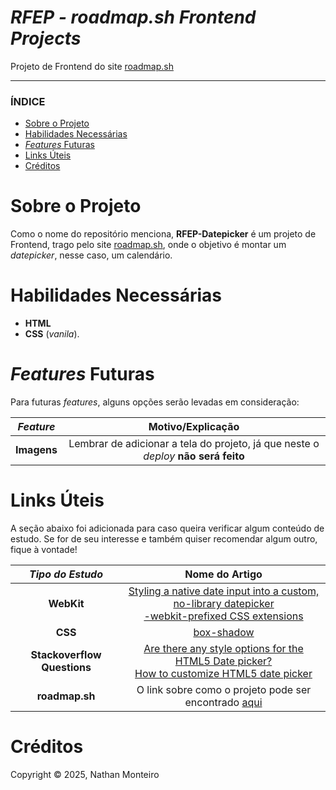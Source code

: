 # *RFEP - roadmap.sh Frontend Projects*
Projeto de Frontend do site <a href="https://roadmap.sh/">roadmap.sh</a>

---

### ÍNDICE

* [Sobre o Projeto](#about)
* [Habilidades Necessárias](#abilities)
* [*Features* Futuras](#fut-feats)
* [Links Úteis](#links)
* [Créditos](#credits)


<h1 id="about">Sobre o Projeto</h1>

Como o nome do repositório menciona, **RFEP-Datepicker** é um projeto de Frontend, trago pelo site <a href="https://roadmap.sh/">roadmap.sh</a>, onde o objetivo é montar um *datepicker*, nesse caso, um calendário.


<h1 id="abilities"> Habilidades Necessárias </h1>

  - **HTML**
  - **CSS** (*vanila*).


<h1 id="fut-feats"> <em>Features</em> Futuras </h1>

Para futuras <em>features</em>, alguns opções serão levadas em consideração:

*Feature* | Motivo/Explicação
:---------: | :------:
**Imagens** | Lembrar de adicionar a tela do projeto, já que neste o _deploy_ **não será feito**

<!--
<h1 id="key-requirements"> Requisitos Chave </h1>

O projeto nos informa sobre alguns requisitos importantes a serem seguidos, como:

Requisito | Explicação
:---------: | :------:
**HTML Semântico** | Usar as tags HTML semanticamente corretas para estruturar o site
**SEO Meta Tags** | Incluir meta tags essenciais para o SEO (Search Engine Optimization)
**EEstrutura** | Estruturar o site para que seja fácil estilizá-lo depois
**Páginas** | Aprender a criar diversas páginas no seu website
-->

<h1 id="links"> Links Úteis </h1>


A seção abaixo foi adicionada para caso queira verificar algum conteúdo de estudo. Se for de seu interesse e também quiser recomendar algum outro, fique à vontade!

*Tipo do Estudo* | Nome do Artigo
:---------: | :------:
**WebKit** | <a href="https://dev.to/codeclown/styling-a-native-date-input-into-a-custom-no-library-datepicker-2in">Styling a native date input into a custom, no-library datepicker</a> <br> <a href="https://developer.mozilla.org/en-US/docs/Web/CSS/WebKit_Extensions">-webkit-prefixed CSS extensions</a>
**CSS** | <a href="https://developer.mozilla.org/pt-BR/docs/Web/CSS/box-shadow">box-shadow</a>
**Stackoverflow Questions** | <a href="https://stackoverflow.com/questions/14946091/are-there-any-style-options-for-the-html5-date-picker">Are there any style options for the HTML5 Date picker?</a> <br> <a href="https://stackoverflow.com/questions/69006982/how-to-customize-html5-date-picker">How to customize HTML5 date picker</a>
**roadmap.sh** | O link sobre como o projeto pode ser encontrado <a href="https://roadmap.sh/projects/datepicker-ui">aqui</a>

<h1 id="credits"> Créditos </h1>

Copyright © 2025, Nathan Monteiro
